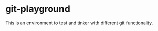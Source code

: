 git-playground
==============

This is an environment to test and tinker with different git functionality.
